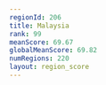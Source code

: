 ```yaml
---
regionId: 206
title: Malaysia
rank: 99
meanScore: 69.67
globalMeanScore: 69.82
numRegions: 220
layout: region_score
---
```

